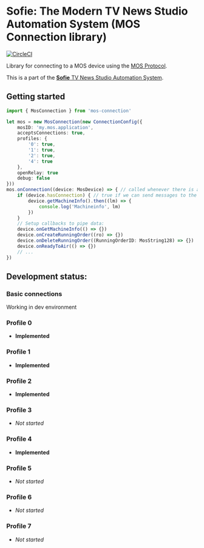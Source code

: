 # Sofie: The Modern TV News Studio Automation System (MOS Connection library)
[![CircleCI](https://circleci.com/gh/nrkno/tv-automation-mos-connection.svg?style=svg)](https://circleci.com/gh/nrkno/tv-automation-mos-connection)

Library for connecting to a MOS device using the [MOS Protocol](http://mosprotocol.com/).

This is a part of the [**Sofie** TV News Studio Automation System](https://github.com/nrkno/Sofie-TV-automation/).



## Getting started

```typescript
import { MosConnection } from 'mos-connection'

let mos = new MosConnection(new ConnectionConfig({
	mosID: 'my.mos.application',
	acceptsConnections: true,
	profiles: {
		'0': true,
        '1': true,
        '2': true,
        '4': true
	},
	openRelay: true
	debug: false
}))
mos.onConnection((device: MosDevice) => { // called whenever there is a new connection to a mos-device
	if (device.hasConnection) { // true if we can send messages to the mos-server
	    device.getMachineInfo().then((lm) => {
			console.log('Machineinfo', lm)
		})
	}
	// Setup callbacks to pipe data:
	device.onGetMachineInfo(() => {})
	device.onCreateRunningOrder((ro) => {})
	device.onDeleteRunningOrder((RunningOrderID: MosString128) => {})
	device.onReadyToAir(() => {})
	// ...
})
```

## Development status:
### Basic connections
Working in dev environment
### Profile 0
* **Implemented**
### Profile 1
* **Implemented**
### Profile 2
* **Implemented**
### Profile 3
* *Not started*
### Profile 4
* **Implemented**
### Profile 5
* *Not started*
### Profile 6
* *Not started*
### Profile 7
* *Not started*
